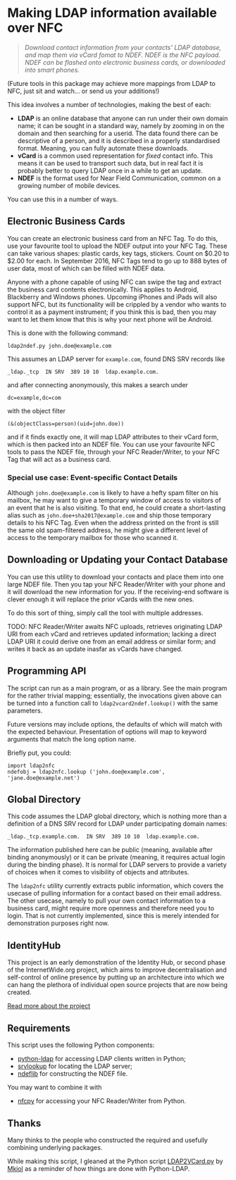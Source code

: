 # Making LDAP information available over NFC

> *Download contact information from your contacts' LDAP database, and
> map them via vCard fomat to NDEF.  NDEF is the NFC payload.  NDEF can be
> flashed onto electronic business cards, or downloaded into smart phones.*

(Future tools in this package may achieve more mappings from LDAP to NFC,
just sit and watch... or send us your additions!)

This idea involves a number of technologies, making the best of each:

  * **LDAP** is an online database that anyone can run under their own
    domain name; it can be sought in a standard way, namely by zooming
    in on the domain and then searching for a userid.  The data found
    there can be descriptive of a person, and it is described in a
    properly standardised format.  Meaning, you can fully automate these
    downloads.
  * **vCard** is a common used representation for *fixed* contact info.
    This means it can be used to transport such data, but in real fact
    it is probably better to query LDAP once in a while to get an update.
  * **NDEF** is the format used for Near Field Communication, common on
    a growing number of mobile devices.

You can use this in a number of ways.

## Electronic Business Cards

You can create an electronic business card from an NFC Tag.  To do this,
use your favourite tool to upload the NDEF output into your NFC Tag.
These can take various shapes: plastic cards, key tags, stickers.  Count
on $0.20 to $2.00 for each.  In September 2016, NFC Tags tend to go up
to 888 bytes of user data, most of which can be filled with NDEF data.

Anyone with a phone capable of using NFC can swipe the tag and extract
the business card contents electronically.  This applies to Android,
Blackberry and Windows phones.  Upcoming iPhones and iPads will also
support NFC, but its functionality will be crippled by a vendor who
wants to control it as a payment instrument; if you think this is bad,
then you may want to let them know that this is why your next phone will
be Android.

This is done with the following command:

    ldap2ndef.py john.doe@example.com

This assumes an LDAP server for `example.com`, found DNS SRV records like

    _ldap._tcp  IN SRV  389 10 10  ldap.example.com.

and after connecting anonymously, this makes a search under

    dc=example,dc=com

with the object filter

    (&(objectClass=person)(uid=john.doe))

and if it finds exactly one, it will map LDAP attributes to their vCard form,
which is then packed into an NDEF file.  You can use your favourite NFC tools
to pass the NDEF file, through your NFC Reader/Writer, to your NFC Tag that
will act as a business card.

### Special use case: Event-specific Contact Details

Although `john.doe@example.com` is likely to have a hefty spam filter on his
mailbox, he may want to give a temporary window of access to visitors of an
event that he is also visiting.  To that end, he could create a short-lasting
alias such as `john.doe+sha2017@example.com` and ship those temporary details
to his NFC Tag.  Even when the address printed on the front is still the same
old spam-filtered address, he might give a different level of access to the
temporary mailbox for those who scanned it.

## Downloading or Updating your Contact Database

You can use this utility to download your contacts and place them into one
large NDEF file.  Then you tap your NFC Reader/Writer with your phone and
it will download the new information for you.  If the receiving-end software
is clever enough it will replace the prior vCards with the new ones.

To do this sort of thing, simply call the tool with multiple addresses.

TODO: NFC Reader/Writer awaits NFC uploads, retrieves originating
LDAP URI from each vCard and retrieves updated information; lacking a
direct LDAP URI it could derive one from an email address or similar
form; and writes it back as an update inasfar as vCards have changed.


## Programming API

The script can run as a main program, or as a library.  See the main
program for the rather trivial mapping; essentially, the invocations
given above can be turned into a function call to `ldap2vcard2ndef.lookup()`
with the same parameters.

Future versions may include options, the defaults of which will match
with the expected behaviour.  Presentation of options will map to
keyword arguments that match the long option name.

Briefly put, you could:

    import ldap2nfc
    ndefobj = ldap2nfc.lookup ('john.doe@example.com', 'jane.doe@example.net')


## Global Directory

This code assumes the LDAP global directory, which is nothing more than a
definition of a DNS SRV record for LDAP under participating domain names:

    _ldap._tcp.example.com.  IN SRV  389 10 10  ldap.example.com.

The information published here can be public (meaning, available after
binding anonymously) or it can be private (meaning, it requires actual
login during the binding phase).  It is normal for LDAP servers to provide
a variety of choices when it comes to visibility of objects and attributes.

The `ldap2nfc` utility currently extracts public information, which covers
the usecase of pulling information for a contact based on their email
address.  The other usecase, namely to pull your own contact information
to a business card, might require more openness and therefore need you to
login.  That is not currently implemented, since this is merely intended
for demonstration purposes right now.


## IdentityHub

This project is an early demonstration of the Identity Hub, or second phase
of the InternetWide.org project, which aims to improve decentralisation
and self-control of online presence by putting up an architecture into which
we can hang the plethora of individual open source projects that are now
being created.

[Read more about the project](http://internetwide.org/blog/2016/06/24/iwo-phases.html)


## Requirements

This script uses the following Python components:

  * [python-ldap](https://pypi.python.org/pypi/python-ldap)
    for accessing LDAP clients written in Python;
  * [srvlookup](https://pypi.python.org/pypi/srvlookup)
    for locating the LDAP server;
  * [ndeflib](https://pypi.python.org/pypi/ndeflib)
    for constructing the NDEF file.

You may want to combine it with

  * [nfcpy](https://pypi.python.org/pypi/nfcpy)
    for accessing your NFC Reader/Writer from Python.


## Thanks

Many thinks to the people who constructed the required and usefully
combining underlying packages.

While making this script, I gleaned at the Python script
[LDAP2VCard.py](https://github.com/mkiol/LDAP2VCard/blob/master/LDAP2VCard.py)
by
[Mkiol](https://github.com/mkiol)
as a reminder of how things are done with Python-LDAP.

